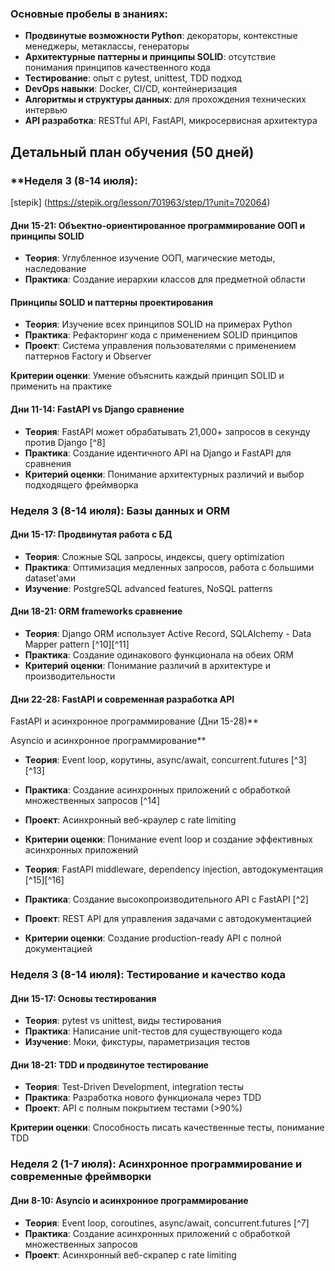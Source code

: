 ### Основные пробелы в знаниях:

- **Продвинутые возможности Python**: декораторы, контекстные менеджеры, метаклассы, генераторы
- **Архитектурные паттерны и принципы SOLID**: отсутствие понимания принципов качественного кода
- **Тестирование**: опыт с pytest, unittest, TDD подход
- **DevOps навыки**: Docker, CI/CD, контейнеризация
- **Алгоритмы и структуры данных**: для прохождения технических интервью
- **API разработка**: RESTful API, FastAPI, микросервисная архитектура


## Детальный план обучения (50 дней)

### **Неделя 3 (8-14 июля):

[stepik] (https://stepik.org/lesson/701963/step/1?unit=702064)   

#### **Дни 15-21:  Объектно-ориентированное программирование ООП и принципы SOLID**

- **Теория**: Углубленное изучение ООП, магические методы, наследование
- **Практика**: Создание иерархии классов для предметной области


#### **Принципы SOLID и паттерны проектирования**

- **Теория**: Изучение всех принципов SOLID на примерах Python
- **Практика**: Рефакторинг кода с применением SOLID принципов
- **Проект**: Система управления пользователями с применением паттернов Factory и Observer

**Критерии оценки**: Умение объяснить каждый принцип SOLID и применить на практике




#### **Дни 11-14: FastAPI vs Django сравнение**

- **Теория**: FastAPI может обрабатывать 21,000+ запросов в секунду против Django [^8]
- **Практика**: Создание идентичного API на Django и FastAPI для сравнения
- **Критерий оценки**: Понимание архитектурных различий и выбор подходящего фреймворка


### **Неделя 3 (8-14 июля): Базы данных и ORM**

#### **Дни 15-17: Продвинутая работа с БД**

- **Теория**: Сложные SQL запросы, индексы, query optimization 
- **Практика**: Оптимизация медленных запросов, работа с большими dataset'ами
- **Изучение**: PostgreSQL advanced features, NoSQL patterns


#### **Дни 18-21: ORM frameworks сравнение**

- **Теория**: Django ORM использует Active Record, SQLAlchemy - Data Mapper pattern [^10][^11]
- **Практика**: Создание одинакового функционала на обеих ORM
- **Критерий оценки**: Понимание различий в архитектуре и производительности


#### **Дни 22-28: FastAPI и современная разработка API**

FastAPI и асинхронное программирование (Дни 15-28)**

Asyncio и асинхронное программирование**

- **Теория**: Event loop, корутины, async/await, concurrent.futures [^3][^13]
- **Практика**: Создание асинхронных приложений с обработкой множественных запросов [^14]
- **Проект**: Асинхронный веб-краулер с rate limiting
- **Критерии оценки**: Понимание event loop и создание эффективных асинхронных приложений

- **Теория**: FastAPI middleware, dependency injection, автодокументация [^15][^16]
- **Практика**: Создание высокопроизводительного API с FastAPI [^2]
- **Проект**: REST API для управления задачами с автодокументацией
- **Критерии оценки**: Создание production-ready API с полной документацией

>>>>>>>>>>>>>>>>>>>>>>>>>>>>>>>>>>>>>>>>>>>>>>>>>>>>>>>>>>>>>>>>>>>>


### **Неделя 3 (8-14 июля): Тестирование и качество кода**

#### **Дни 15-17: Основы тестирования**

- **Теория**: pytest vs unittest, виды тестирования
- **Практика**: Написание unit-тестов для существующего кода
- **Изучение**: Моки, фикстуры, параметризация тестов


#### **Дни 18-21: TDD и продвинутое тестирование**

- **Теория**: Test-Driven Development, integration тесты
- **Практика**: Разработка нового функционала через TDD
- **Проект**: API с полным покрытием тестами (>90%)

**Критерии оценки**: Способность писать качественные тесты, понимание TDD

>>>>>>>>>>>>>>>>>>>>>>>>>>>>>>>>>>>>>>>>>>>>>>>>>>>>>>>>>>>>>>>>

### **Неделя 2 (1-7 июля): Асинхронное программирование и современные фреймворки**

#### **Дни 8-10: Asyncio и асинхронное программирование**

- **Теория**: Event loop, coroutines, async/await, concurrent.futures [^7]
- **Практика**: Создание асинхронных приложений с обработкой множественных запросов
- **Проект**: Асинхронный веб-скрапер с rate limiting
